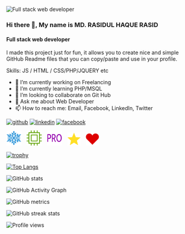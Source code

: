 ![Full stack web developer](https://scontent.fdac19-1.fna.fbcdn.net/v/t1.6435-9/66897741_646656385833367_4160170215566475264_n.jpg?stp=dst-jpg_p480x480&_nc_cat=111&ccb=1-5&_nc_sid=e3f864&_nc_eui2=AeH9TCea_n8in38WNtMtOYQtEmb_AAxO7TESZv8ADE7tMdeAOqr5eeLlhogTqX0aoRXXupHvGj3xI8vwMa99lh4H&_nc_ohc=-UjBVzFAC5YAX-JuEyo&tn=BW3X23BvgmbJnFMX&_nc_ht=scontent.fdac19-1.fna&oh=00_AT-iagPVTrnMGdCs-SqSG6yxA3d1ia6trwOSy1gw65go2Q&oe=62359303)

### Hi there 👋, My name is MD. RASIDUL HAQUE RASID
#### Full stack web developer


I made this project just for fun, it allows you to create nice and simple GitHub Readme files that you can copy/paste and use in your profile.

Skills: JS / HTML / CSS/PHP/JQUERY etc

- 🔭 I’m currently working on Freelancing 
- 🌱 I’m currently learning PHP/MSQL 
- 👯 I’m looking to collaborate on Git Hub 
- 💬 Ask me about Web Developer 
- 📫 How to reach me: Email, Facebook, LinkedIn, Twitter  


[<img src='https://cdn.jsdelivr.net/npm/simple-icons@3.0.1/icons/github.svg' alt='github' height='40'>](https://github.com/https://github.com/MDRASIDULHAQUE)  [<img src='https://cdn.jsdelivr.net/npm/simple-icons@3.0.1/icons/linkedin.svg' alt='linkedin' height='40'>](https://www.linkedin.com/in/https://www.linkedin.com/in/md-rasidul-haque-9b254a231//)  [<img src='https://cdn.jsdelivr.net/npm/simple-icons@3.0.1/icons/facebook.svg' alt='facebook' height='40'>](https://www.facebook.com/https://www.facebook.com/rasidulhaque.rasid.5)  

<a href='https://archiveprogram.github.com/'><img src='https://raw.githubusercontent.com/acervenky/animated-github-badges/master/assets/acbadge.gif' width='40' height='40'></a> <a href='https://docs.github.com/en/developers'><img src='https://raw.githubusercontent.com/acervenky/animated-github-badges/master/assets/devbadge.gif' width='40' height='40'></a> <a href='https://github.com/pricing'><img src='https://raw.githubusercontent.com/acervenky/animated-github-badges/master/assets/pro.gif' width='40' height='40'></a> <a href='https://stars.github.com/'><img src='https://raw.githubusercontent.com/acervenky/animated-github-badges/master/assets/starbadge.gif' width='35' height='35'></a> <a href='https://docs.github.com/en/github/supporting-the-open-source-community-with-github-sponsors'><img src='https://raw.githubusercontent.com/acervenky/animated-github-badges/master/assets/sponsorbadge.gif' width='35' height='35'></a> 

[![trophy](https://github-profile-trophy.vercel.app/?username=https://github.com/MDRASIDULHAQUE)](https://github.com/ryo-ma/github-profile-trophy)

[![Top Langs](https://github-readme-stats.vercel.app/api/top-langs/?username=https://github.com/MDRASIDULHAQUE)](https://github.com/anuraghazra/github-readme-stats)

![GitHub stats](https://github-readme-stats.vercel.app/api?username=https://github.com/MDRASIDULHAQUE&show_icons=true&count_private=true)  

![GitHub Activity Graph](https://activity-graph.herokuapp.com/graph?username=https://github.com/MDRASIDULHAQUE)  

![GitHub metrics](https://metrics.lecoq.io/https://github.com/MDRASIDULHAQUE)  

![GitHub streak stats](https://github-readme-streak-stats.herokuapp.com/?user=https://github.com/MDRASIDULHAQUE)  

![Profile views](https://gpvc.arturio.dev/https://github.com/MDRASIDULHAQUE)  
